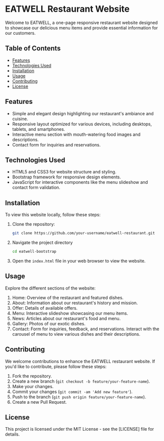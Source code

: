 # EATWELL Restaurant Website

Welcome to EATWELL, a one-page responsive restaurant website designed to showcase our delicious menu items and provide essential information for our customers.

## Table of Contents

- [Features](#features)
- [Technologies Used](#technologies-used)
- [Installation](#installation)
- [Usage](#usage)
- [Contributing](#contributing)
- [License](#license)

## Features

- Simple and elegant design highlighting our restaurant's ambiance and cuisine.
- Responsive layout optimized for various devices, including desktops, tablets, and smartphones.
- Interactive menu section with mouth-watering food images and descriptions.
- Contact form for inquiries and reservations.

## Technologies Used

- HTML5 and CSS3 for website structure and styling.
- Bootstrap framework for responsive design elements.
- JavaScript for interactive components like the menu slideshow and contact form validation.

## Installation

To view this website locally, follow these steps:

1. Clone the repository:

   ```bash
   git clone https://github.com/your-username/eatwell-restaurant.git
   ```

2. Navigate the project directory
    ```bash
    cd eatwell-bootstrap
    ```
3. Open the `index.html` file in your web browser to view the website.

## Usage

Explore the different sections of the website:
   1. Home: Overview of the restaurant and featured dishes.
   2. About: Information about our restaurant's history and mission.
   3. Offer: Details of available offers.
   4. Menu: Interactive slideshow showcasing our menu items.
   5. News: Articles about our restaurant's food and menu.
   6. Gallery: Photos of our exotic dishes.
   7. Contact: Form for inquiries, feedback, and reservations.
Interact with the carousel of menu to view various dishes and their descriptions.

## Contributing

We welcome contributions to enhance the EATWELL restaurant website. If you'd like to contribute, please follow these steps:

1. Fork the repository.
2. Create a new branch (`git checkout -b feature/your-feature-name`).
3. Make your changes.
4. Commit your changes (`git commit -am 'Add new feature'`).
5. Push to the branch (`git push origin feature/your-feature-name`).
6. Create a new Pull Request.

## License

This project is licensed under the MIT License - see the [LICENSE] file for details.